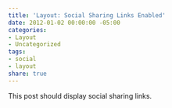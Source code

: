 ```yaml
---
title: 'Layout: Social Sharing Links Enabled'
date: 2012-01-02 00:00:00 -05:00
categories:
- Layout
- Uncategorized
tags:
- social
- layout
share: true
---
```


This post should display social sharing links.